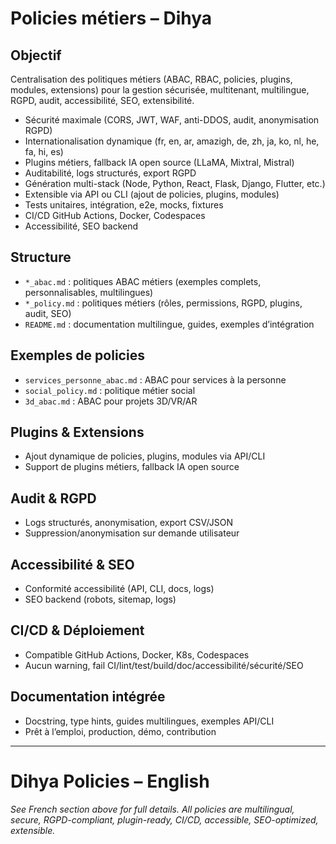 # Policies métiers – Dihya

## Objectif
Centralisation des politiques métiers (ABAC, RBAC, policies, plugins, modules, extensions) pour la gestion sécurisée, multitenant, multilingue, RGPD, audit, accessibilité, SEO, extensibilité.

- Sécurité maximale (CORS, JWT, WAF, anti-DDOS, audit, anonymisation RGPD)
- Internationalisation dynamique (fr, en, ar, amazigh, de, zh, ja, ko, nl, he, fa, hi, es)
- Plugins métiers, fallback IA open source (LLaMA, Mixtral, Mistral)
- Auditabilité, logs structurés, export RGPD
- Génération multi-stack (Node, Python, React, Flask, Django, Flutter, etc.)
- Extensible via API ou CLI (ajout de policies, plugins, modules)
- Tests unitaires, intégration, e2e, mocks, fixtures
- CI/CD GitHub Actions, Docker, Codespaces
- Accessibilité, SEO backend

## Structure
- `*_abac.md` : politiques ABAC métiers (exemples complets, personnalisables, multilingues)
- `*_policy.md` : politiques métiers (rôles, permissions, RGPD, plugins, audit, SEO)
- `README.md` : documentation multilingue, guides, exemples d’intégration

## Exemples de policies
- `services_personne_abac.md` : ABAC pour services à la personne
- `social_policy.md` : politique métier social
- `3d_abac.md` : ABAC pour projets 3D/VR/AR

## Plugins & Extensions
- Ajout dynamique de policies, plugins, modules via API/CLI
- Support de plugins métiers, fallback IA open source

## Audit & RGPD
- Logs structurés, anonymisation, export CSV/JSON
- Suppression/anonymisation sur demande utilisateur

## Accessibilité & SEO
- Conformité accessibilité (API, CLI, docs, logs)
- SEO backend (robots, sitemap, logs)

## CI/CD & Déploiement
- Compatible GitHub Actions, Docker, K8s, Codespaces
- Aucun warning, fail CI/lint/test/build/doc/accessibilité/sécurité/SEO

## Documentation intégrée
- Docstring, type hints, guides multilingues, exemples API/CLI
- Prêt à l’emploi, production, démo, contribution

---

# Dihya Policies – English

*See French section above for full details. All policies are multilingual, secure, RGPD-compliant, plugin-ready, CI/CD, accessible, SEO-optimized, extensible.*

